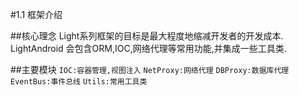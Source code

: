 #1.1 框架介绍

##核心理念
Light系列框架的目标是最大程度地缩减开发者的开发成本. LightAndroid 会包含ORM,IOC,网络代理等常用功能,并集成一些工具类.

##主要模块
 `IOC:容器管理,视图注入` `NetProxy:网络代理` `DBProxy:数据库代理` `EventBus:事件总线` `Utils:常用工具类`